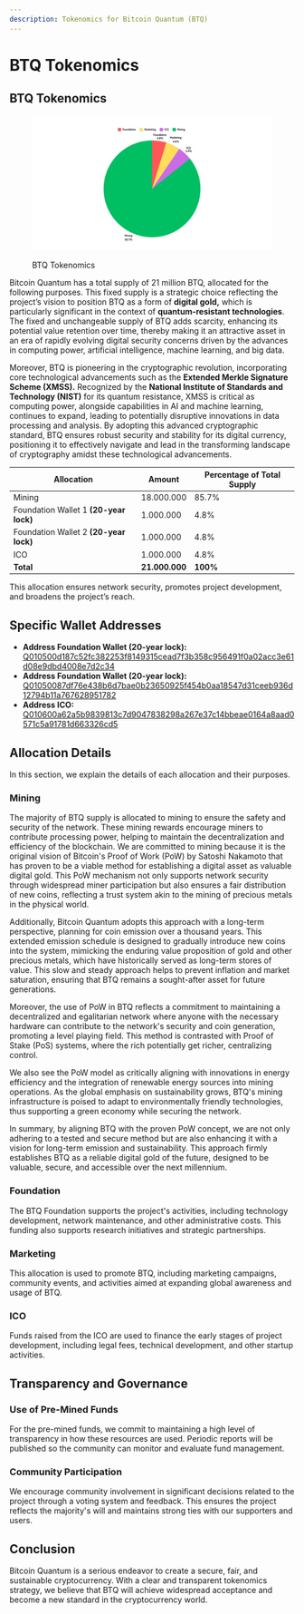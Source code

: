 ```yaml
---
description: Tokenomics for Bitcoin Quantum (BTQ)
---
```


# BTQ Tokenomics

## BTQ Tokenomics

<figure><img src=".gitbook/assets/Total Supply 21.000.000 BTQ.jpg" alt=""><figcaption><p>BTQ Tokenomics</p></figcaption></figure>

Bitcoin Quantum has a total supply of 21 million BTQ, allocated for the following purposes. This fixed supply is a strategic choice reflecting the project’s vision to position BTQ as a form of **digital gold,** which is particularly significant in the context of **quantum-resistant technologies**. The fixed and unchangeable supply of BTQ adds scarcity, enhancing its potential value retention over time, thereby making it an attractive asset in an era of rapidly evolving digital security concerns driven by the advances in computing power, artificial intelligence, machine learning, and big data.

Moreover, BTQ is pioneering in the cryptographic revolution, incorporating core technological advancements such as the **Extended Merkle Signature Scheme (XMSS).** Recognized by the **National Institute of Standards and Technology (NIST)** for its quantum resistance, XMSS is critical as computing power, alongside capabilities in AI and machine learning, continues to expand, leading to potentially disruptive innovations in data processing and analysis. By adopting this advanced cryptographic standard, BTQ ensures robust security and stability for its digital currency, positioning it to effectively navigate and lead in the transforming landscape of cryptography amidst these technological advancements.

| Allocation                             | Amount         | Percentage of Total Supply |
| -------------------------------------- | -------------- | -------------------------- |
| Mining                                 | 18.000.000     | 85.7%                      |
| Foundation Wallet 1 **(20-year lock)** | 1.000.000      | 4.8%                       |
| Foundation Wallet 2 **(20-year lock)** | 1.000.000      | 4.8%                       |
| ICO                                    | 1.000.000      | 4.8%                       |
| **Total**                              | **21.000.000** | **100%**                   |

This allocation ensures network security, promotes project development, and broadens the project’s reach.

## Specific Wallet Addresses

* **Address Foundation Wallet (20-year lock):** [Q010500d187c52fc382253f8149315cead7f3b358c956491f0a02acc3e61d08e9dbd4008e7d2c34](https://explorer.bitcoinq.xyz/a/Q010500d187c52fc382253f8149315cead7f3b358c956491f0a02acc3e61d08e9dbd4008e7d2c34)
* **Address Foundation Wallet (20-year lock):**\
  [Q01050087df76e438b6d7bae0b23650925f454b0aa18547d31ceeb936d12794b11a767628951782](https://explorer.bitcoinq.xyz/a/Q01050087df76e438b6d7bae0b23650925f454b0aa18547d31ceeb936d12794b11a767628951782)
* **Address ICO:** [Q010600a62a5b9839813c7d9047838298a267e37c14bbeae0164a8aad0571c5a91781d663326cd5](https://explorer.bitcoinq.xyz/a/Q010600a62a5b9839813c7d9047838298a267e37c14bbeae0164a8aad0571c5a91781d663326cd5)

## Allocation Details

In this section, we explain the details of each allocation and their purposes.

### **Mining**

The majority of BTQ supply is allocated to mining to ensure the safety and security of the network. These mining rewards encourage miners to contribute processing power, helping to maintain the decentralization and efficiency of the blockchain. We are committed to mining because it is the original vision of Bitcoin's Proof of Work (PoW) by Satoshi Nakamoto that has proven to be a viable method for establishing a digital asset as valuable digital gold. This PoW mechanism not only supports network security through widespread miner participation but also ensures a fair distribution of new coins, reflecting a trust system akin to the mining of precious metals in the physical world.

Additionally, Bitcoin Quantum adopts this approach with a long-term perspective, planning for coin emission over a thousand years. This extended emission schedule is designed to gradually introduce new coins into the system, mimicking the enduring value proposition of gold and other precious metals, which have historically served as long-term stores of value. This slow and steady approach helps to prevent inflation and market saturation, ensuring that BTQ remains a sought-after asset for future generations.

Moreover, the use of PoW in BTQ reflects a commitment to maintaining a decentralized and egalitarian network where anyone with the necessary hardware can contribute to the network's security and coin generation, promoting a level playing field. This method is contrasted with Proof of Stake (PoS) systems, where the rich potentially get richer, centralizing control.

We also see the PoW model as critically aligning with innovations in energy efficiency and the integration of renewable energy sources into mining operations. As the global emphasis on sustainability grows, BTQ's mining infrastructure is poised to adapt to environmentally friendly technologies, thus supporting a green economy while securing the network.

In summary, by aligning BTQ with the proven PoW concept, we are not only adhering to a tested and secure method but are also enhancing it with a vision for long-term emission and sustainability. This approach firmly establishes BTQ as a reliable digital gold of the future, designed to be valuable, secure, and accessible over the next millennium.

### **Foundation**

The BTQ Foundation supports the project's activities, including technology development, network maintenance, and other administrative costs. This funding also supports research initiatives and strategic partnerships.

### **Marketing**

This allocation is used to promote BTQ, including marketing campaigns, community events, and activities aimed at expanding global awareness and usage of BTQ.

### **ICO**

Funds raised from the ICO are used to finance the early stages of project development, including legal fees, technical development, and other startup activities.

## Transparency and Governance

### Use of Pre-Mined Funds

For the pre-mined funds, we commit to maintaining a high level of transparency in how these resources are used. Periodic reports will be published so the community can monitor and evaluate fund management.

### Community Participation

We encourage community involvement in significant decisions related to the project through a voting system and feedback. This ensures the project reflects the majority's will and maintains strong ties with our supporters and users.

## Conclusion

Bitcoin Quantum is a serious endeavor to create a secure, fair, and sustainable cryptocurrency. With a clear and transparent tokenomics strategy, we believe that BTQ will achieve widespread acceptance and become a new standard in the cryptocurrency world.
